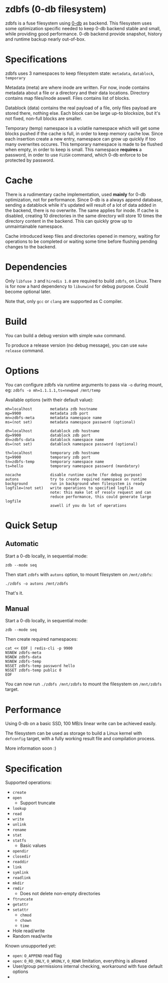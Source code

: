 # zdbfs (0-db filesystem)

zdbfs is a fuse filesystem using [0-db](https://github.com/threefoldtech/0-db) as backend.
This filesystem uses some optimization specific needed to keep 0-db backend stable and small, while
providing good performance. 0-db backend provide snapshot, history and runtime backup nearly out-of-box.

# Specifications

zdbfs uses 3 namespaces to keep filesystem state: `metadata`, `datablock`, `temporary`

Metadata (meta) are where inode are written. For now, inode contains metadata about a file or a directory
and their data locations. Directory contains map files/inode aswell. Files contains list of blocks.

Datablock (data) contains the real payload of a file, only files payload are stored there, nothing else.
Each block can be large up-to blocksize, but it's not fixed, non-full blocks are smaller.

Temporary (temp) namespace is a volatile namespace which will get some blocks pushed if the cache
is full, in order to keep memory cache low. Since each insertion create a new entry, namespace
can grow up quickly if too many overwrites occures. This temporary namespace is made to be flushed
when empty, in order to keep is small. This namespace **requires** a password, in order
to use `FLUSH` command, which 0-db enforce to be protected by password.

# Cache

There is a rudimentary cache implementation, used **mainly** for 0-db optimization, not for performance.
Since 0-db is a always append database, sending a datablock while it's updated will result of a lot of
data added in the backend, there is no overwrite. The same applies for inode. If cache is disabled, creating
10 directories in the same directory will store 10 times the directory content in the backend. This can quickly
grow up to unmaintainable namespace.

Cache introduced keep files and directories opened in memory, waiting for operations to be
completed or waiting some time before flushing pending changes to the backend.

# Dependencies

Only `libfuse 3` and `hiredis 1.0` are required to build `zdbfs`, on Linux.
There is for now a hard dependency to `libunwind` for debug purpose. Could become optional later.

Note that, only `gcc` or `clang` are supported as C compiler.

# Build

You can build a debug version with simple `make` command.

To produce a release version (no debug message), you can use `make release` command.

# Options

You can configure zdbfs via runtime arguments to pass via `-o` during mount, eg: `zdbfs -o mh=1.1.1.1,ts=newpwd /mnt/temp`

Available options (with their default value):
```
mh=localhost        metadata zdb hostname
mp=9900             metadata zdb port
mn=zdbfs-meta       metadata namespace name
ms=(not set)        metadata namespace password (optional)

dh=localhost        datablock zdb hostname
dp=9900             datablock zdb port
dn=zdbfs-data       datablock namespace name
ds=(not set)        datablock namespace password (optional)

th=localhost        temporary zdb hostname
tp=9900             temporary zdb port
tn=zdbfs-temp       temporary namespace name
ts=hello            temporary namespace password (mandatory)

nocache             disable runtime cache (for debug purpose)
autons              try to create required namespace on runtime
background          run in background when filesystem is ready
logfile=(not set)   write operations to specified logfile
                    note: this make lot of resolv request and can
                    reduce performance, this could generate large logfile
                    aswell if you do lot of operations
```

# Quick Setup

## Automatic

Start a 0-db locally, in sequential mode:
```
zdb --mode seq
```

Then start `zdbfs` with `autons` option, to mount filesystem on `/mnt/zdbfs`:
```
./zdbfs -o autons /mnt/zdbfs
```

That's it.

## Manual

Start a 0-db locally, in sequential mode:
```
zdb --mode seq
```

Then create required namespaces:
```
cat << EOF | redis-cli -p 9900
NSNEW zdbfs-meta
NSNEW zdbfs-data
NSNEW zdbfs-temp
NSSET zdbfs-temp password hello
NSSET zdbfs-temp public 0
EOF
```

You can now run `./zdbfs /mnt/zdbfs` to mount the filesystem on `/mnt/zdbfs` target.

# Performance

Using 0-db on a basic SSD, 100 MB/s linear write can be achieved easily.

The filesystem can be used as storage to build a Linux kernel with `defconfig` target, with
a fully working result file and compilation process.

More information soon :)

# Specification

Supported operations:
 - `create`
 - `open`
   - Support truncate
 - `lookup`
 - `read`
 - `write`
 - `unlink`
 - `rename`
 - `stat`
 - `statfs`
   - Basic values
 - `opendir`
 - `closedir`
 - `readdir`
 - `link`
 - `symlink`
 - `readlink`
 - `mkdir`
 - `rmdir`
   - Does not delete non-empty directories
 - `ftruncate`
 - `getattr`
 - `setattr`
   - `chmod`
   - `chown`
   - `time`
 - Hole read/write
 - Random read/write

Known unsupported yet:
 - `open`: `O_APPEND` read flag
 - `open`: `O_RD_ONLY`, `O_WRONLY`, `O_RDWR` limitation, everything is allowed
 - User/group permissions internal checking, workaround with fuse default options
 - 
